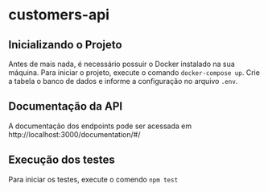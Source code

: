# customers-api

## Inicializando o Projeto
Antes de mais nada, é necessário possuir o Docker instalado na sua máquina.  Para iniciar o projeto, execute o comando ```docker-compose up```. Crie a tabela o banco de dados e informe a configuração no arquivo ```.env```.

## Documentação da API
A documentação dos endpoints pode ser acessada em http://localhost:3000/documentation/#/

## Execução dos testes
Para iniciar os testes, execute o comendo ```npm test```